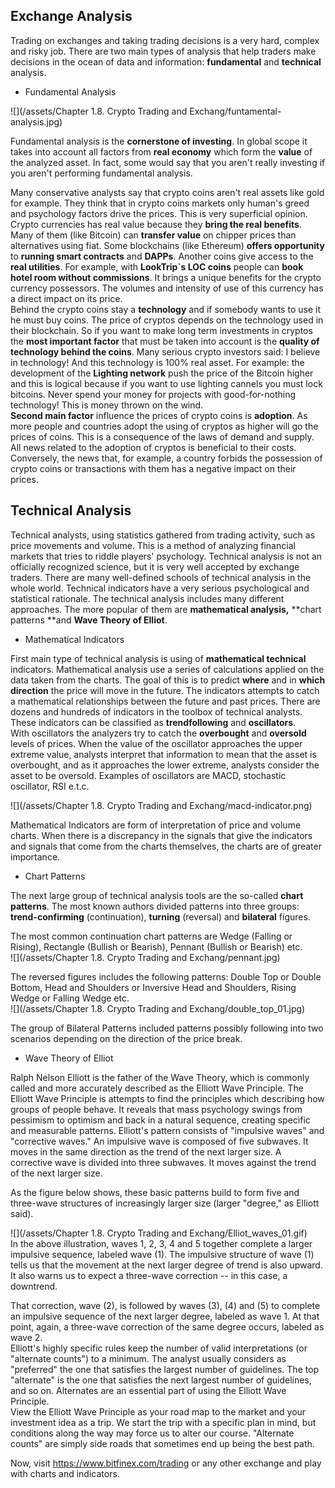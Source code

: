 ## Exchange Analysis

Trading on exchanges and taking trading decisions is a very hard, complex and risky job. There are two main types of analysis that help traders make decisions in the ocean of data and information: **fundamental** and **technical** analysis.

* Fundamental Analysis

![](/assets/Chapter 1.8. Crypto Trading and Exchang/funtamental-analysis.jpg)

Fundamental analysis is the **cornerstone of investing**. In global scope it takes into account all factors from **real economy** which form the **value** of the analyzed asset. In fact, some would say that you aren't really investing if you aren't performing fundamental analysis.

Many conservative analysts say that crypto coins aren't real assets like gold for example. They think that in crypto coins markets only human's greed and psychology factors drive the prices. This is very superficial opinion. Crypto currencies has real value because they **bring the real benefits**. Many of them \(like Bitcoin\) can **transfer value** on chipper prices than alternatives using fiat. Some blockchains \(like Ethereum\) **offers opportunity** to **running smart contracts** and **DAPPs**. Another coins give access to the **real utilities**. For example, with **LookTrip\`s LOC coins** people can **book hotel room without commissions**.  It brings a unique benefits for the crypto currency possessors. The volumes and intensity of use of this currency has a direct impact on its price.  
Behind the crypto coins stay a **technology** and if somebody wants to use it he must buy coins. The price of cryptos depends on the technology used in their blockchain. So if you want to make long term investments in cryptos the **most important factor** that must be taken into account is the **quality of technology behind the coins**. Many serious crypto investors said: I believe in technology! And this technology is 100% real asset. For example: the development of the **Lighting network** push the price of the Bitcoin higher and this is logical because if you want to use lighting cannels you must lock bitcoins. Never spend your money for projects with good-for-nothing technology! This is money thrown on the wind.  
**Second main factor** influence the prices of crypto coins is **adoption**. As more people and countries adopt the using of cryptos as higher will go the prices of coins. This is a consequence of the laws of demand and supply. All news related to the adoption of cryptos is beneficial to their costs. Conversely, the news that, for example, a country forbids the possession of crypto coins or transactions with them has a negative impact on their prices.

## Technical Analysis

Technical analysts, using statistics gathered from trading activity, such as price movements and volume. This is a method of analyzing financial markets that tries to riddle players' psychology. Technical analysis is not an officially recognized science, but it is very well accepted by exchange traders. There are many well-defined schools of technical analysis in the whole world. Technical indicators have a very serious psychological and statistical rationale. The technical analysis includes many different approaches. The more popular of them are **mathematical analysis,** **chart patterns **and **Wave Theory of Elliot**.

* Mathematical Indicators

First main type of technical analysis is using of **mathematical technical** indicators. Mathematical analysis use a series of calculations applied on the data taken from the charts. The goal of this is to predict **where** and in **which direction** the price will move in the future. The indicators attempts to catch a mathematical relationships between the future and past prices. There are dozens and hundreds of indicators in the toolbox of technical analysts. These indicators can be classified as **trendfollowing** and **oscillators**.  
With oscillators the analyzers try to catch the **overbought** and **oversold** levels of prices. When the value of the oscillator approaches the upper extreme value, analysts interpret that information to mean that the asset is overbought, and as it approaches the lower extreme, analysts consider the asset to be oversold. Examples of oscillators are MACD, stochastic oscillator, RSI e.t.c.

![](/assets/Chapter 1.8. Crypto Trading and Exchang/macd-indicator.png)

Mathematical Indicators are form of interpretation of price and volume charts. When there is a discrepancy in the signals that give the indicators and signals that come from the charts themselves, the charts are of greater importance.

* Chart Patterns

The next large group of technical analysis tools are the so-called **chart patterns**. The most known authors divided patterns into three groups: **trend-confirming** \(continuation\),  **turning** \(reversal\) and **bilateral** figures.

The most common continuation chart patterns are Wedge \(Falling or Rising\), Rectangle \(Bullish or Bearish\), Pennant \(Bullish or Bearish\) etc.  
![](/assets/Chapter 1.8. Crypto Trading and Exchang/pennant.jpg)

The reversed figures includes the following patterns: Double Top or Double Bottom, Head and Shoulders or Inversive Head and Shoulders, Rising Wedge or Falling Wedge etc.  
![](/assets/Chapter 1.8. Crypto Trading and Exchang/double_top_01.jpg)

The group of Bilateral Patterns included patterns possibly following into two scenarios depending on the direction of the price break.

* Wave Theory of Elliot

Ralph Nelson Elliott is the father of the Wave Theory, which is commonly called and more accurately described as the Elliott Wave Principle. The Elliott Wave Principle is attempts to find the principles which describing how groups of people behave. It reveals that mass psychology swings from pessimism to optimism and back in a natural sequence, creating specific and measurable patterns. Elliott's pattern consists of "impulsive waves" and "corrective waves." An impulsive wave is composed of five subwaves. It moves in the same direction as the trend of the next larger size. A corrective wave is divided into three subwaves. It moves against the trend of the next larger size.

As the figure below shows, these basic patterns build to form five and three-wave structures of increasingly larger size \(larger "degree," as Elliott said\).

![](/assets/Chapter 1.8. Crypto Trading and Exchang/Elliot_waves_01.gif)  
In the above illustration, waves 1, 2, 3, 4 and 5 together complete a larger impulsive sequence, labeled wave \(1\). The impulsive structure of wave \(1\) tells us that the movement at the next larger degree of trend is also upward. It also warns us to expect a three-wave correction -- in this case, a downtrend.

That correction, wave \(2\), is followed by waves \(3\), \(4\) and \(5\) to complete an impulsive sequence of the next larger degree, labeled as wave 1. At that point, again, a three-wave correction of the same degree occurs, labeled as wave 2.  
Elliott's highly specific rules keep the number of valid interpretations \(or "alternate counts"\) to a minimum. The analyst usually considers as "preferred" the one that satisfies the largest number of guidelines. The top "alternate" is the one that satisfies the next largest number of guidelines, and so on. Alternates are an essential part of using the Elliott Wave Principle.  
View the Elliott Wave Principle as your road map to the market and your investment idea as a trip. We start the trip with a specific plan in mind, but conditions along the way may force us to alter our course. "Alternate counts" are simply side roads that sometimes end up being the best path.

Now, visit https://www.bitfinex.com/trading or any other exchange and play with charts and indicators.

